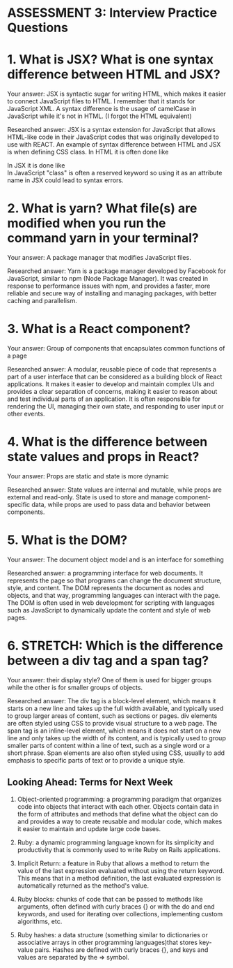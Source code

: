 # ASSESSMENT 3: Interview Practice Questions

# 1. What is JSX? What is one syntax difference between HTML and JSX?

Your answer:
    JSX is syntactic sugar for writing HTML, which makes it easier to connect JavaScript files to HTML.
    I remember that it stands for JavaScript XML.
    A syntax difference is the usage of camelCase in JavaScript while it's not in HTML. (I forgot the HTML equivalent)

Researched answer:
    JSX is a syntax extension for JavaScript that allows HTML-like code in their JavaScript codes that was originally developed to use with REACT.
    An example of syntax difference between HTML and JSX is when defining CSS class. 
    In HTML it is often done like <div class="my-class"></div>
    In JSX it is done like <div className="my-class"></div>
    In JavaScript "class" is often a reserved keyword so using it as an attribute name in JSX could lead to syntax errors.

# 2. What is yarn? What file(s) are modified when you run the command yarn in your terminal?

Your answer:
    A package manager that modifies JavaScript files.

Researched answer:
    Yarn is a package manager developed by Facebook for JavaScript, similar to npm (Node Package Manager). It was created in response to performance issues with npm, and provides a faster, more reliable and secure way of installing and managing packages, with better caching and parallelism.

# 3. What is a React component?

Your answer:
    Group of components that encapsulates common functions of a page

Researched answer:
    A modular, reusable piece of code that represents a part of a user interface that can be considered as a building block of React applications. It makes it easier to develop and maintain complex UIs and provides a clear separation of concerns, making it easier to reason about and test individual parts of an application. It is often responsible for rendering the UI, managing their own state, and responding to user input or other events.

# 4. What is the difference between state values and props in React?

Your answer:
    Props are static and state is more dynamic

Researched answer:
    State values are internal and mutable, while props are external and read-only. State is used to store and manage component-specific data, while props are used to pass data and behavior between components.

# 5. What is the DOM?

Your answer:
    The document object model and is an interface for something

Researched answer:
    a programming interface for web documents. It represents the page so that programs can change the document structure, style, and content. The DOM represents the document as nodes and objects, and that way, programming languages can interact with the page. The DOM is often used in web development for scripting with languages such as JavaScript to dynamically update the content and style of web pages.

# 6. STRETCH: Which is the difference between a div tag and a span tag?

Your answer:
    their display style? One of them is used for bigger groups while the other is for smaller groups of objects.

Researched answer:
    The div tag is a block-level element, which means it starts on a new line and takes up the full width available, and typically used to group larger areas of content, such as sections or pages. div elements are often styled using CSS to provide visual structure to a web page.
    The span tag is an inline-level element, which means it does not start on a new line and only takes up the width of its content, and is typically used to group smaller parts of content within a line of text, such as a single word or a short phrase. Span elements are also often styled using CSS, usually to add emphasis to specific parts of text or to provide a unique style.
    

## Looking Ahead: Terms for Next Week

1. Object-oriented programming:
    a programming paradigm that organizes code into objects that interact with each other. Objects contain data in the form of attributes and methods that define what the object can do and provides a way to create reusable and modular code, which makes it easier to maintain and update large code bases.

2. Ruby:
    a dynamic programming language known for its simplicity and productivity that is commonly used to write Ruby on Rails applications.

3. Implicit Return:
   a feature in Ruby that allows a method to return the value of the last expression evaluated without using the return keyword. This means that in a method definition, the last evaluated expression is automatically returned as the method's value.

4. Ruby blocks:
    chunks of code that can be passed to methods like arguments, often defined with curly braces {} or with the do and end keywords, and used for iterating over collections, implementing custom algorithms, etc.

5. Ruby hashes:
    a data structure (something similar to dictionaries or associative arrays in other programming languages)that stores key-value pairs. Hashes are defined with curly braces {}, and keys and values are separated by the => symbol.
